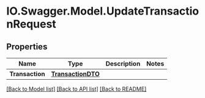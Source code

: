 # IO.Swagger.Model.UpdateTransactionRequest
## Properties

Name | Type | Description | Notes
------------ | ------------- | ------------- | -------------
**Transaction** | [**TransactionDTO**](TransactionDTO.md) |  | 

[[Back to Model list]](../README.md#documentation-for-models) [[Back to API list]](../README.md#documentation-for-api-endpoints) [[Back to README]](../README.md)

